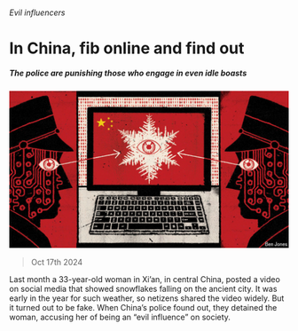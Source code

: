 ###### Evil influencers

# In China, fib online and find out 

##### The police are punishing those who engage in even idle boasts 

![image](images/20241019_CND002.jpg) 

> Oct 17th 2024 

Last month a 33-year-old woman in Xi’an, in central China, posted a video on social media that showed snowflakes falling on the ancient city. It was early in the year for such weather, so netizens shared the video widely. But it turned out to be fake. When China’s police found out, they detained the woman, accusing her of being an “evil influence” on society. 

